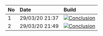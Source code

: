 | No | Date           | Build                                                                                                                                                                 |
| :- | :------------- | :-------------------------------------------------------------------------------------------------------------------------------------------------------------------- |
| 1  | 29/03/20 21:37 | [![Conclusion](https://img.shields.io/badge/build-pass-brightgreen)](https://github.com/e2e-boilerplate/cypress-typescript-webpack-chai-expect/actions/runs/66141902) |
| 2  | 29/03/20 21:49 | [![Conclusion](https://img.shields.io/badge/build-pass-brightgreen)](https://github.com/e2e-boilerplate/cypress-typescript-webpack-chai-expect/actions/runs/66145175) |